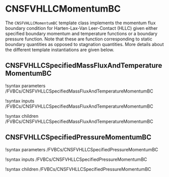 # CNSFVHLLCMomentumBC

The `CNSFVHLLCMomentumBC` template class implements the momentum flux boundary condition for
Harten-Lax-Van Leer-Contact (HLLC) given either specified boundary momentum and
temperature functions or a
boundary pressure function. Note that these are function corresponding to
static boundary quantities as opposed to stagnation quantities. More details
about the different template instantiations are given below.

## CNSFVHLLCSpecifiedMassFluxAndTemperatureMomentumBC

!syntax parameters /FVBCs/CNSFVHLLCSpecifiedMassFluxAndTemperatureMomentumBC

!syntax inputs /FVBCs/CNSFVHLLCSpecifiedMassFluxAndTemperatureMomentumBC

!syntax children /FVBCs/CNSFVHLLCSpecifiedMassFluxAndTemperatureMomentumBC

## CNSFVHLLCSpecifiedPressureMomentumBC

!syntax parameters /FVBCs/CNSFVHLLCSpecifiedPressureMomentumBC

!syntax inputs /FVBCs/CNSFVHLLCSpecifiedPressureMomentumBC

!syntax children /FVBCs/CNSFVHLLCSpecifiedPressureMomentumBC
